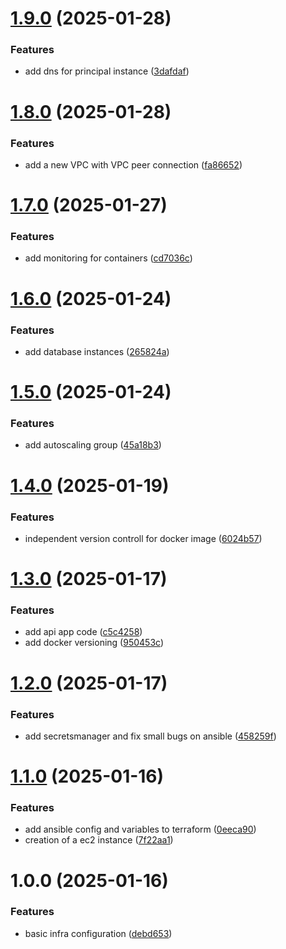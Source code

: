 # [1.9.0](https://github.com/jayal13/NEBo-task/compare/v1.8.0...v1.9.0) (2025-01-28)


### Features

* add dns for principal instance ([3dafdaf](https://github.com/jayal13/NEBo-task/commit/3dafdaf8cd07edf6ca2cc0f580e0faf5c265b118))

# [1.8.0](https://github.com/jayal13/NEBo-task/compare/v1.7.0...v1.8.0) (2025-01-28)


### Features

* add a new VPC with VPC peer connection ([fa86652](https://github.com/jayal13/NEBo-task/commit/fa86652d6bcc22183ce53c53ca460e24b9d2144e))

# [1.7.0](https://github.com/jayal13/NEBo-task/compare/v1.6.0...v1.7.0) (2025-01-27)


### Features

* add monitoring for containers ([cd7036c](https://github.com/jayal13/NEBo-task/commit/cd7036ce968939175b5ef44b18bcc76037becc47))

# [1.6.0](https://github.com/jayal13/NEBo-task/compare/v1.5.0...v1.6.0) (2025-01-24)


### Features

* add database instances ([265824a](https://github.com/jayal13/NEBo-task/commit/265824a6b6a25331788e19bd7307c7a58296580a))

# [1.5.0](https://github.com/jayal13/NEBo-task/compare/v1.4.0...v1.5.0) (2025-01-24)


### Features

* add autoscaling group ([45a18b3](https://github.com/jayal13/NEBo-task/commit/45a18b3569379dcbfb4d6532e421aa99118e577f))

# [1.4.0](https://github.com/jayal13/NEBo-task/compare/v1.3.0...v1.4.0) (2025-01-19)


### Features

* independent version controll for docker image ([6024b57](https://github.com/jayal13/NEBo-task/commit/6024b577cf8786ddf297b6fd79b1470aec629603))

# [1.3.0](https://github.com/jayal13/NEBo-task/compare/v1.2.0...v1.3.0) (2025-01-17)


### Features

* add api app code ([c5c4258](https://github.com/jayal13/NEBo-task/commit/c5c4258b8c01bd534c7bf7686bca6ade37789894))
* add docker versioning ([950453c](https://github.com/jayal13/NEBo-task/commit/950453c27359cbc4cb40dd4d99b8a1beaf32cefe))

# [1.2.0](https://github.com/jayal13/NEBo-task/compare/v1.1.0...v1.2.0) (2025-01-17)


### Features

* add secretsmanager and fix small bugs on ansible ([458259f](https://github.com/jayal13/NEBo-task/commit/458259f8b15287f8dd4cc56a145c88dc078beab1))

# [1.1.0](https://github.com/jayal13/NEBo-task/compare/v1.0.0...v1.1.0) (2025-01-16)


### Features

* add ansible config and variables to terraform ([0eeca90](https://github.com/jayal13/NEBo-task/commit/0eeca90aa222eb8b789be1689dc11b400793c485))
* creation of a ec2 instance ([7f22aa1](https://github.com/jayal13/NEBo-task/commit/7f22aa1345696e52923b7b10b6dee006d2d3751e))

# 1.0.0 (2025-01-16)


### Features

* basic infra configuration ([debd653](https://github.com/jayal13/NEBo-task/commit/debd6536d7cb3464c1dd96bfb484074d5f884b33))
